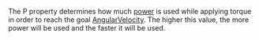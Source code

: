The P property determines how much
[power](<https://en.wikipedia.org/wiki/Power_(physics)>) is used while
applying torque in order to reach the goal
[AngularVelocity](https://create.roblox.com/docs/reference/engine/classes/BodyAngularVelocity#AngularVelocity). The higher this
value, the more power will be used and the faster it will be used.